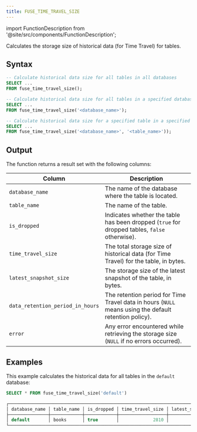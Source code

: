 ```yaml
---
title: FUSE_TIME_TRAVEL_SIZE
---
```

import FunctionDescription from '@site/src/components/FunctionDescription';

<FunctionDescription description="Introduced or updated: v1.2.684"/>

Calculates the storage size of historical data (for Time Travel) for tables.

## Syntax

```sql
-- Calculate historical data size for all tables in all databases
SELECT ...
FROM fuse_time_travel_size();

-- Calculate historical data size for all tables in a specified database
SELECT ...
FROM fuse_time_travel_size('<database_name>');

-- Calculate historical data size for a specified table in a specified database
SELECT ...
FROM fuse_time_travel_size('<database_name>', '<table_name>'));
```

## Output

The function returns a result set with the following columns:

| Column                           | Description                                                                                           |
|----------------------------------|-------------------------------------------------------------------------------------------------------|
| `database_name`                  | The name of the database where the table is located.                                                  |
| `table_name`                     | The name of the table.                                                                                |
| `is_dropped`                     | Indicates whether the table has been dropped (`true` for dropped tables, `false` otherwise).          |
| `time_travel_size`               | The total storage size of historical data (for Time Travel) for the table, in bytes.                  |
| `latest_snapshot_size`           | The storage size of the latest snapshot of the table, in bytes.                                       |
| `data_retention_period_in_hours` | The retention period for Time Travel data in hours (`NULL` means using the default retention policy). |
| `error`                          | Any error encountered while retrieving the storage size (`NULL` if no errors occurred).               |

## Examples

This example calculates the historical data for all tables in the `default` database:

```sql
SELECT * FROM fuse_time_travel_size('default')

┌───────────────────────────────────────────────────────────────────────────────────────────────────────────────────────────────────────┐
│ database_name │ table_name │ is_dropped │ time_travel_size │ latest_snapshot_size │ data_retention_period_in_hours │       error      │
├───────────────┼────────────┼────────────┼──────────────────┼──────────────────────┼────────────────────────────────┼──────────────────┤
│ default       │ books      │ true       │             2810 │                 1490 │                           NULL │ NULL             │
└───────────────────────────────────────────────────────────────────────────────────────────────────────────────────────────────────────┘
```